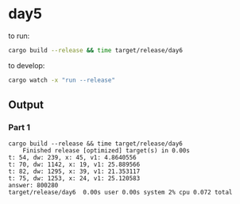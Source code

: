 # day5

to run:
```bash
cargo build --release && time target/release/day6
```

to develop:
```bash
cargo watch -x "run --release"
```

## Output
### Part 1
```
cargo build --release && time target/release/day6
    Finished release [optimized] target(s) in 0.00s
t: 54, dw: 239, x: 45, v1: 4.8640556
t: 70, dw: 1142, x: 19, v1: 25.889566
t: 82, dw: 1295, x: 39, v1: 21.353117
t: 75, dw: 1253, x: 24, v1: 25.120583
answer: 800280
target/release/day6  0.00s user 0.00s system 2% cpu 0.072 total
```